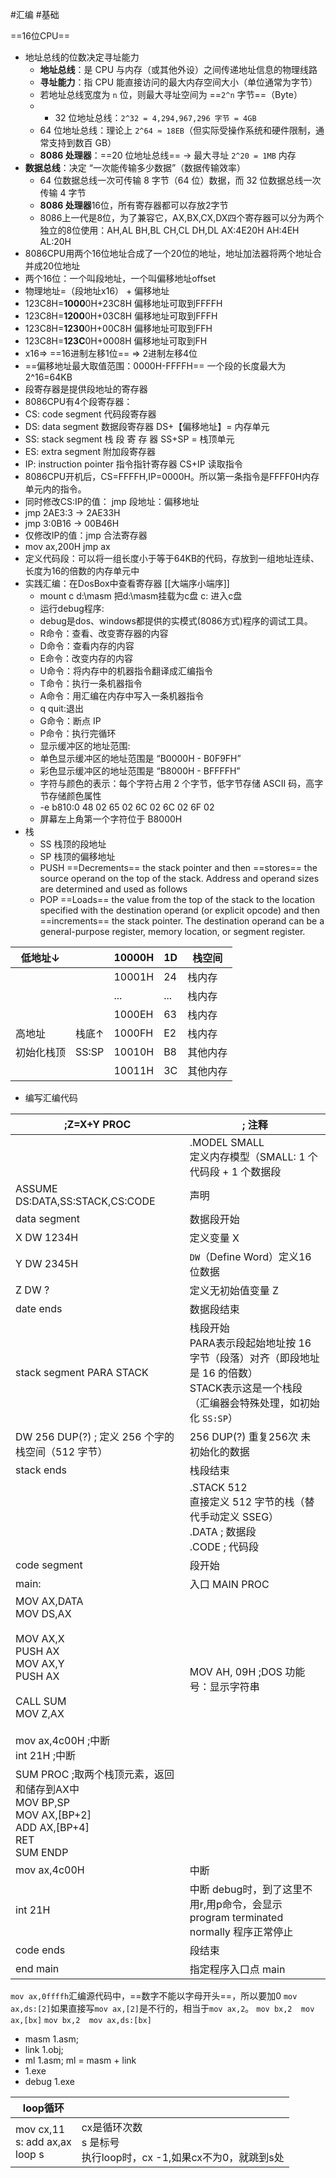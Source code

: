 #汇编 #基础 

==16位CPU==
- 地址总线的位数决定寻址能力
	- **地址总线**：是 CPU 与内存（或其他外设）之间传递地址信息的物理线路
	- **寻址能力**：指 CPU 能直接访问的最大内存空间大小（单位通常为字节）
	- 若地址总线宽度为 `n` 位，则最大寻址空间为 ==`2^n` 字节==（Byte）
	- - 32 位地址总线：`2^32 = 4,294,967,296 字节 = 4GB`
	- 64 位地址总线：理论上 `2^64 ≈ 18EB`（但实际受操作系统和硬件限制，通常支持到数百 GB）
	- **8086 处理器**：==20 位地址总线== → 最大寻址 `2^20 = 1MB` 内存
- **数据总线**：决定 “一次能传输多少数据”（数据传输效率）
	- 64 位数据总线一次可传输 8 字节（64 位）数据，而 32 位数据总线一次传输 4 字节
	- **8086 处理器**16位，所有寄存器都可以存放2字节
	- 8086上一代是8位，为了兼容它，AX,BX,CX,DX四个寄存器可以分为两个独立的8位使用：AH,AL  BH,BL  CH,CL  DH,DL   AX:4E20H  AH:4EH  AL:20H
- 8086CPU用两个16位地址合成了一个20位的地址，地址加法器将两个地址合并成20位地址
- 两个16位：一个叫段地址，一个叫偏移地址offset
- 物理地址=（段地址x16） + 偏移地址  
- 123C8H=**1000**0H+23C8H  偏移地址可取到FFFFH
- 123C8H=**1200**0H+03C8H  偏移地址可取到FFFH
- 123C8H=**1230**0H+00C8H  偏移地址可取到FFH
- 123C8H=**123C**0H+0008H  偏移地址可取到FH
- x16=>   ==16进制左移1位==     =>   2进制左移4位
-  ==偏移地址最大取值范围：0000H-FFFFH==  一个段的长度最大为2^16=64KB
- 段寄存器是提供段地址的寄存器
- 8086CPU有4个段寄存器：
- CS: code segment 代码段寄存器
- DS: data segment 数据段寄存器   DS+【偏移地址】= 内存单元
- SS: stack segment 栈 段 寄 存 器    SS+SP = 栈顶单元
- ES: extra segment 附加段寄存器
- IP: instruction pointer 指令指针寄存器     CS+IP 读取指令
- 8086CPU开机后，CS=FFFFH,IP=0000H。所以第一条指令是FFFF0H内存单元内的指令。
- 同时修改CS:IP的值： jmp 段地址：偏移地址
- jmp 2AE3:3   -> 2AE33H
- jmp 3:0B16   -> 00B46H
- 仅修改IP的值：jmp 合法寄存器
- mov ax,200H       jmp ax
- 定义代码段：可以将一组长度小于等于64KB的代码，存放到一组地址连续、长度为16的倍数的内存单元中
- 实践汇编：在DosBox中查看寄存器   [[大端序小端序]]
	- mount c d:\masm 把d:\masm挂载为c盘      c:  进入c盘  
	- 运行debug程序:
	- debug是dos、windows都提供的实模式(8086方式)程序的调试工具。
	- R命令：查看、改变寄存器的内容
	- D命令：查看内存的内容
	- E命令：改变内存的内容
	- U命令：将内存中的机器指令翻译成汇编指令
	- T命令：执行一条机器指令
	- A命令：用汇编在内存中写入一条机器指令
	- q quit:退出
	- G命令：断点  IP
	- P命令：执行完循环  
	- 显示缓冲区的地址范围:
	- 单色显示缓冲区的地址范围是 “B0000H - B0F9FH”
	- 彩色显示缓冲区的地址范围是 “B8000H - BFFFFH”
	- 字符与颜色的表示：每个字符占用 2 个字节，低字节存储 ASCII 码，高字节存储颜色属性
	- -e b810:0 48 02 65 02 6C 02 6C 02 6F 02
	- 屏幕左上角第一个字符位于 B8000H
- 栈
	- SS  栈顶的段地址
	- SP  栈顶的偏移地址
	- PUSH ==Decrements== the stack pointer and then ==stores== the source operand on the top of the stack. Address and operand sizes are determined and used as follows
	- POP ==Loads== the value from the top of the stack to the location specified with the destination operand (or explicit opcode) and then ==increments== the stack pointer. The destination operand can be a general-purpose register, memory location, or segment register.


| 低地址↓  |       | 10000H | 1D  | 栈空间  |
| ----- | ----- | ------ | --- | ---- |
|       |       | 10001H | 24  | 栈内存  |
|       |       | ...    | ... | 栈内存  |
|       |       | 1000EH | 63  | 栈内存  |
| 高地址   | 栈底↑   | 1000FH | E2  | 栈内存  |
| 初始化栈顶 | SS:SP | 10010H | B8  | 其他内存 |
|       |       | 10011H | 3C  | 其他内存 |


- 编写汇编代码


| ;Z=X+Y PROC                                                                                                                                                                                                                                        | ;  注释                                                                                         |
| -------------------------------------------------------------------------------------------------------------------------------------------------------------------------------------------------------------------------------------------------- | --------------------------------------------------------------------------------------------- |
|                                                                                                                                                                                                                                                    | .MODEL SMALL <br>定义内存模型（SMALL: 1 个代码段 + 1 个数据段                                                |
| ASSUME DS:DATA,SS:STACK,CS:CODE                                                                                                                                                                                                                    | 声明                                                                                            |
| data segment                                                                                                                                                                                                                                       | 数据段开始                                                                                         |
| X    DW 1234H                                                                                                                                                                                                                                      | 定义变量 X                                                                                        |
| Y    DW 2345H                                                                                                                                                                                                                                      | `DW`（Define Word）定义16位数据                                                                      |
| Z    DW ?                                                                                                                                                                                                                                          | 定义无初始值变量 Z                                                                                    |
| date ends                                                                                                                                                                                                                                          | 数据段结束                                                                                         |
| stack segment PARA STACK                                                                                                                                                                                                                           | 栈段开始<br>PARA表示段起始地址按 ​​16 字节（段落）对齐​（即段地址是 16 的倍数）<br>STACK表示这是一个 ​栈段​​（汇编器会特殊处理，如初始化 `SS:SP`） |
| DW 256 DUP(?) ; 定义 256 个字的栈空间（512 字节）                                                                                                                                                                                                              | 256 DUP(?) 重复256次 未初始化的数据                                                                     |
| stack ends                                                                                                                                                                                                                                         | 栈段结束                                                                                          |
|                                                                                                                                                                                                                                                    | .STACK 512 <br>直接定义 512 字节的栈（替代手动定义 SSEG）<br>.DATA ; 数据段<br>.CODE ; 代码段                       |
| code segment                                                                                                                                                                                                                                       | 段开始                                                                                           |
| main:                                                                                                                                                                                                                                              | 入口   MAIN PROC                                                                                |
| MOV    AX,DATA<br>         MOV    DS,AX<br><br>         MOV    AX,X<br>         PUSH   AX<br>         MOV    AX,Y<br>         PUSH   AX<br><br>         CALL   SUM<br>         MOV    Z,AX<br><br>		 mov ax,4c00H ;中断<br>		 int 21H            ;中断 | MOV AH, 09H ;DOS 功能号：显示字符串                                                                    |
| SUM PROC ;取两个栈顶元素，返回和储存到AX中<br>         MOV    BP,SP<br>         MOV    AX,[BP+2]<br>         ADD    AX,[BP+4]<br>         RET<br>SUM ENDP                                                                                                         |                                                                                               |
| mov ax,4c00H                                                                                                                                                                                                                                       | 中断                                                                                            |
| int 21H                                                                                                                                                                                                                                            | 中断  debug时，到了这里不用r,用p命令，会显示program terminated normally 程序正常停止                                 |
| code ends                                                                                                                                                                                                                                          | 段结束                                                                                           |
| end main                                                                                                                                                                                                                                           | 指定程序入口点 main                                                                                  |


`mov ax,0ffffh`汇编源代码中，==数字不能以字母开头==，所以要加0
`mov ax,ds:[2]`如果直接写`mov ax,[2]`是不行的，相当于`mov ax,2`。
`mov bx,2  mov ax,[bx]`
`mov bx,2  mov ax,ds:[bx]`


- masm 1.asm;
- link 1.obj;
- ml 1.asm;  ml = masm + link
- 1.exe
- debug 1.exe


| loop循环                                 |                                                 |
| -------------------------------------- | ----------------------------------------------- |
| mov cx,11<br>s: add ax,ax<br>   loop s | cx是循环次数<br>s 是标号<br>执行loop时，cx -1,如果cx不为0，就跳到s处 |


